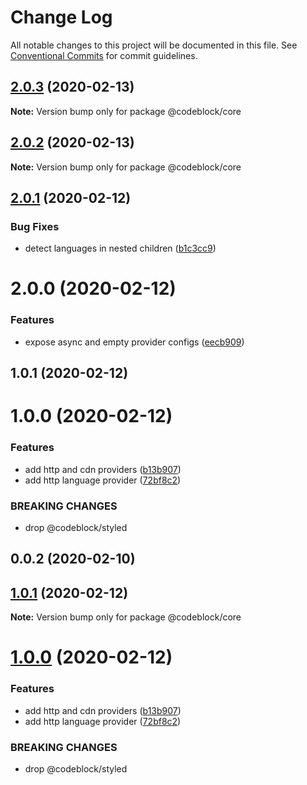 # Change Log

All notable changes to this project will be documented in this file.
See [Conventional Commits](https://conventionalcommits.org) for commit guidelines.

## [2.0.3](https://github.com/codeblockjs/codeblock/compare/@codeblock/core@2.0.2...@codeblock/core@2.0.3) (2020-02-13)

**Note:** Version bump only for package @codeblock/core





## [2.0.2](https://github.com/codeblockjs/codeblock/compare/@codeblock/core@2.0.1...@codeblock/core@2.0.2) (2020-02-13)

**Note:** Version bump only for package @codeblock/core





## [2.0.1](https://github.com/codeblockjs/codeblock/compare/@codeblock/core@2.0.0...@codeblock/core@2.0.1) (2020-02-12)


### Bug Fixes

* detect languages in nested children ([b1c3cc9](https://github.com/codeblockjs/codeblock/commit/b1c3cc989c4f5fd81b1d98e8d0b7966d02b87134))





# 2.0.0 (2020-02-12)


### Features

* expose async and empty provider configs ([eecb909](https://github.com/codeblockjs/codeblock/commit/eecb909e79dc2d199a0ddd95a306824f3af1894a))



## 1.0.1 (2020-02-12)



# 1.0.0 (2020-02-12)


### Features

* add http and cdn providers ([b13b907](https://github.com/codeblockjs/codeblock/commit/b13b9076ca2a0ddf637bc2e102da6490f6b66a2e))
* add http language provider ([72bf8c2](https://github.com/codeblockjs/codeblock/commit/72bf8c2a2db8557a65fc39e009cd420561b507a2))


### BREAKING CHANGES

* drop @codeblock/styled



## 0.0.2 (2020-02-10)





## [1.0.1](https://github.com/codeblockjs/codeblock/compare/v1.0.0...v1.0.1) (2020-02-12)

**Note:** Version bump only for package @codeblock/core





# [1.0.0](https://github.com/codeblockjs/codeblock/compare/v0.0.2...v1.0.0) (2020-02-12)


### Features

* add http and cdn providers ([b13b907](https://github.com/codeblockjs/codeblock/commit/b13b9076ca2a0ddf637bc2e102da6490f6b66a2e))
* add http language provider ([72bf8c2](https://github.com/codeblockjs/codeblock/commit/72bf8c2a2db8557a65fc39e009cd420561b507a2))


### BREAKING CHANGES

* drop @codeblock/styled
